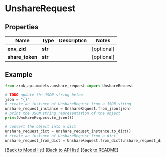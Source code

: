 # UnshareRequest


## Properties

Name | Type | Description | Notes
------------ | ------------- | ------------- | -------------
**env_zid** | **str** |  | [optional] 
**share_token** | **str** |  | [optional] 

## Example

```python
from zrok_api.models.unshare_request import UnshareRequest

# TODO update the JSON string below
json = "{}"
# create an instance of UnshareRequest from a JSON string
unshare_request_instance = UnshareRequest.from_json(json)
# print the JSON string representation of the object
print(UnshareRequest.to_json())

# convert the object into a dict
unshare_request_dict = unshare_request_instance.to_dict()
# create an instance of UnshareRequest from a dict
unshare_request_from_dict = UnshareRequest.from_dict(unshare_request_dict)
```
[[Back to Model list]](../README.md#documentation-for-models) [[Back to API list]](../README.md#documentation-for-api-endpoints) [[Back to README]](../README.md)


